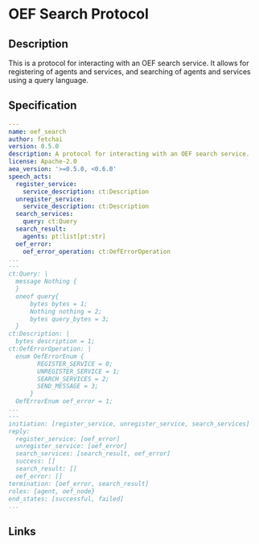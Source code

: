 # OEF Search Protocol

## Description

This is a protocol for interacting with an OEF search service. 
It allows for registering of agents and services, and searching of agents and services using a query language.

## Specification

```yaml
---
name: oef_search
author: fetchai
version: 0.5.0
description: A protocol for interacting with an OEF search service.
license: Apache-2.0
aea_version: '>=0.5.0, <0.6.0'
speech_acts:
  register_service:
    service_description: ct:Description
  unregister_service:
    service_description: ct:Description
  search_services:
    query: ct:Query
  search_result:
    agents: pt:list[pt:str]
  oef_error:
    oef_error_operation: ct:OefErrorOperation
...
---
ct:Query: |
  message Nothing {
  }
  oneof query{
      bytes bytes = 1;
      Nothing nothing = 2;
      bytes query_bytes = 3;
  }
ct:Description: |
  bytes description = 1;
ct:OefErrorOperation: |
  enum OefErrorEnum {
        REGISTER_SERVICE = 0;
        UNREGISTER_SERVICE = 1;
        SEARCH_SERVICES = 2;
        SEND_MESSAGE = 3;
      }
  OefErrorEnum oef_error = 1;
...
---
initiation: [register_service, unregister_service, search_services]
reply:
  register_service: [oef_error]
  unregister_service: [oef_error]
  search_services: [search_result, oef_error]
  success: []
  search_result: []
  oef_error: []
termination: [oef_error, search_result]
roles: {agent, oef_node}
end_states: [successful, failed]
...
```

## Links
